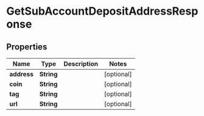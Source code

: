 

# GetSubAccountDepositAddressResponse


## Properties

| Name | Type | Description | Notes |
|------------ | ------------- | ------------- | -------------|
|**address** | **String** |  |  [optional] |
|**coin** | **String** |  |  [optional] |
|**tag** | **String** |  |  [optional] |
|**url** | **String** |  |  [optional] |



